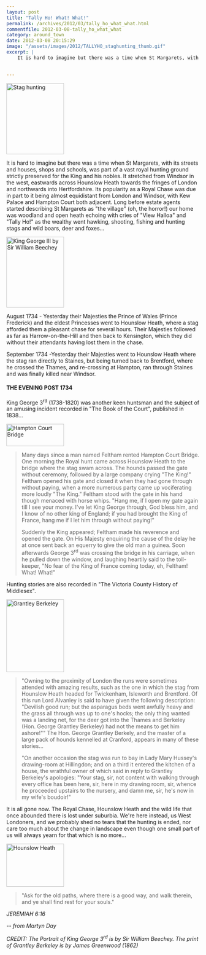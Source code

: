 ```yaml
---
layout: post
title: "Tally Ho! What! What!"
permalink: /archives/2012/03/tally_ho_what_what.html
commentfile: 2012-03-08-tally_ho_what_what
category: around_town
date: 2012-03-08 20:15:29
image: "/assets/images/2012/TALLYHO_staghunting_thumb.gif"
excerpt: |
    It is hard to imagine but there was a time when St Margarets, with its streets and houses, shops and schools, was part of a vast royal hunting ground strictly preserved for the King and his nobles. It stretched from Windsor in the west, eastwards across Hounslow Heath towards the fringes of London and northwards into Hertfordshire. Its popularity as a Royal Chase was due in part to it being almost equidistant from London and Windsor, with Kew Palace and Hampton Court both adjacent. Long before estate agents started describing St Margarets as "the village" (oh, the horror!) our home was woodland and open heath echoing with cries of "View Halloa" and "Tally Ho!" as the wealthy went hawking, shooting, fishing and hunting stags and wild boars, deer and foxes...
    

---
```


<a href="/assets/images/2012/TALLYHO_staghunting.gif" title="See larger version of - Stag hunting"><img src="/assets/images/2012/TALLYHO_staghunting_thumb.gif" width="150" height="185" alt="Stag hunting" class=" right" /></a>

It is hard to imagine but there was a time when St Margarets, with its streets and houses, shops and schools, was part of a vast royal hunting ground strictly preserved for the King and his nobles. It stretched from Windsor in the west, eastwards across Hounslow Heath towards the fringes of London and northwards into Hertfordshire. Its popularity as a Royal Chase was due in part to it being almost equidistant from London and Windsor, with Kew Palace and Hampton Court both adjacent. Long before estate agents started describing St Margarets as "the village" (oh, the horror!) our home was woodland and open heath echoing with cries of "View Halloa" and "Tally Ho!" as the wealthy went hawking, shooting, fishing and hunting stags and wild boars, deer and foxes...

<div markdown="1" class="letter">
<a href="/assets/images/2012/TALLYHO_King_George_III_by_Sir_William_Beechey.jpg" title="See larger version of - King George III by Sir William Beechey"><img src="/assets/images/2012/TALLYHO_King_George_III_by_Sir_William_Beechey_thumb.jpg" width="150" height="184" alt="King George III by Sir William Beechey" class="photo right" /></a>

August 1734 - Yesterday their Majesties the Prince of Wales (Prince Frederick) and the eldest Princesses went to Hounslow Heath, where a stag afforded them a pleasant chase for several hours. Their Majesties followed as far as Harrow-on-the-Hill and then back to Kensington, which they did without their attendants having lost them in the chase.

September 1734 -Yesterday their Majesties went to Hounslow Heath where the stag ran directly to Staines, but being turned back to Brentford, where he crossed the Thames, and re-crossing at Hampton, ran through Staines and was finally killed near Windsor.

#### THE EVENING POST 1734

</div>
King George 3<sup>rd</sup> (1738-1820) was another keen huntsman and the subject of an amusing incident recorded in "The Book of the Court", published in 1838...

<a href="/assets/images/2012/TALLYHO_Hampton_Court_Bridge.jpg" title="See larger version of - Hampton Court Bridge"><img src="/assets/images/2012/TALLYHO_Hampton_Court_Bridge_thumb.jpg" width="150" height="58" alt="Hampton Court Bridge" class="photo right" /></a>

> Many days since a man named Feltham rented Hampton Court Bridge. One morning the Royal hunt came across Hounslow Heath to the bridge where the stag swam across. The hounds passed the gate without ceremony, followed by a large company crying "The King!" Feltham opened his gate and closed it when they had gone through without paying, when a more numerous party came up vociferating more loudly "The King." Feltham stood with the gate in his hand though menaced with horse whips. "Hang me, if I open my gate again till I see your money. I've let King George through, God bless him, and I know of no other king of England; if you had brought the King of France, hang me if I let him through without paying!"
> 
> Suddenly the King appeared; Feltham made his reverence and opened the gate. On His Majesty enquiring the cause of the delay he at once sent back an equerry to give the old man a guinea. Soon afterwards George 3<sup>rd</sup> was crossing the bridge in his carriage, when he pulled down the window, and laughing heartily said to the toll-keeper, "No fear of the King of France coming today, eh, Feltham! What! What!"

Hunting stories are also recorded in "The Victoria County History of Middlesex".

<a href="/assets/images/2012/TALLYHO_Grantley_Berkeley.jpg" title="See larger version of - Grantley Berkeley"><img src="/assets/images/2012/TALLYHO_Grantley_Berkeley_thumb.jpg" width="150" height="189" alt="Grantley Berkeley" class="photo right" /></a>

> "Owning to the proximity of London the runs were sometimes attended with amazing results, such as the one in which the stag from Hounslow Heath headed for Twickenham, Isleworth and Brentford. Of this run Lord Alvanley is said to have given the following description: "Devilish good run; but the asparagus beds went awfully heavy and the grass all through was up to one's hocks; the only thing wanted was a landing net, for the deer got into the Thames and Berkeley (Hon. George Grantley Berkeley) had not the means to get him ashore!""
>  The Hon. George Grantley Berkely, and the master of a large pack of hounds kennelled at Cranford, appears in many of these stories...
> 
>  "On another occasion the stag was run to bay in Lady Mary Hussey's drawing-room at Hillingdon; and on a third it entered the kitchen of a house, the wrathful owner of which said in reply to Grantley Berkeley's apologies: "Your stag, sir, not content with walking through every office has been here, sir, here in my drawing room, sir, whence he proceeded upstairs to the nursery, and damn me, sir, he's now in my wife's boudoir!"
> 
> 
 It is all gone now. The Royal Chase, Hounslow Heath and the wild life that once abounded there is lost under suburbia. We're here instead, us West Londoners, and we probably shed no tears that the hunting is ended, nor care too much about the change in landscape even though one small part of us will always yearn for that which is no more...

<a href="/assets/images/2012/TALLYHO_Hounslow_Heath.jpg" title="See larger version of - Hounslow Heath"><img src="/assets/images/2012/TALLYHO_Hounslow_Heath_thumb.jpg" width="150" height="112" alt="Hounslow Heath" class="photo right" /></a>

> "Ask for the old paths, where there is a good way, and walk therein, and ye shall find rest for your souls."

<cite>JEREMIAH 6:16</cite>

<cite>-- from Martyn Day</cite>

<em>CREDIT: The Portrait of King George 3<sup>rd</sup> is by Sir William Beechey. The print of Grantley Berkeley is by James Greenwood (1862)</em>
